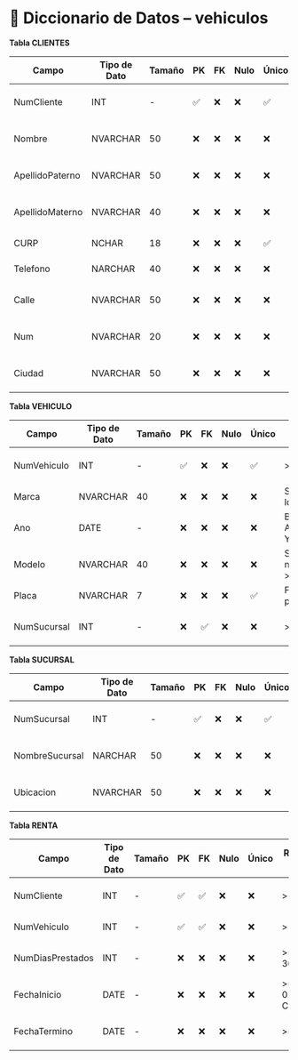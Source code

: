 # 📘 Diccionario de Datos – vehiculos



 **Tabla CLIENTES**

| Campo            | Tipo de Dato | Tamaño | PK  | FK  | Nulo | Único | Restricciones / CHECK           | Referencia a        | Descripción                        |
|------------------|--------------|--------|-----|-----|------|--------|---------------------------------|---------------------|------------------------------------|
| NumCliente       | INT          | -      | ✅   | ❌   | ❌   | ✅     | > 0                             | -                   | Identificador único del cliente    |
| Nombre           | NVARCHAR      | 50   | ❌   | ❌   | ❌   | ❌     | Solo letras A-Z, longitud >= 3  | -                   | Nombre del cliente                 |
| ApellidoPaterno  | NVARCHAR     | 50     | ❌   | ❌   | ❌   | ❌     | Solo letras A-Z, longitud >= 3  | -                   | Apellido paterno del cliente       |
| ApellidoMaterno  | NVARCHAR      | 40    | ❌   | ❌   | ❌   | ❌     | Solo letras A-Z, longitud >= 3  | -                   | Apellido materno del cliente       |
| CURP             | NCHAR        | 18     | ❌   | ❌   | ❌   | ✅     | Formato válido CURP             | -                   | CURP del cliente                   |
| Telefono         | NARCHAR      | 40     | ❌   | ❌   | ❌   | ❌     | Solo dígitos, longitud >= 7     | -                   | Teléfono del cliente               |
| Calle            | NVARCHAR      | 50     | ❌   | ❌   | ❌   | ❌     | -                               | -                   | Calle de domicilio del cliente     |
| Num              | NVARCHAR      | 20     | ❌   | ❌   | ❌   | ❌     | Solo dígitos o letras           | -                   | Número exterior/interior domicilio |
| Ciudad           | NVARCHAR      | 50     | ❌   | ❌   | ❌   | ❌     | Solo letras A-Z, longitud >= 3  | -                   | Ciudad de residencia               |



 **Tabla VEHICULO**

| Campo            | Tipo de Dato | Tamaño | PK  | FK  | Nulo | Único | Restricciones / CHECK           | Referencia a        | Descripción                        |
|------------------|--------------|--------|-----|-----|------|--------|---------------------------------|---------------------|------------------------------------|
| NumVehiculo      | INT          | -      | ✅   | ❌   | ❌   | ✅     | > 0                             | -                   | Identificador único del vehículo  |
| Marca            | NVARCHAR      | 40   | ❌   | ❌   | ❌   | ❌     | Solo letras A-Z, longitud >= 3  | -                   | Marca del vehículo                |
| Ano              | DATE          | -      | ❌   | ❌   | ❌   | ❌     | BETWEEN 1900 AND YEAR(GETDATE())| -                   | Año de fabricación del vehículo   |
| Modelo           | NVARCHAR      | 40    | ❌   | ❌   | ❌   | ❌     | Solo letras y números, longitud >= 2 | -            | Modelo del vehículo               |
| Placa            | NVARCHAR      | 7     | ❌   | ❌   | ❌   | ✅     | Formato válido de placas        | -                   | Placas del vehículo               |
| NumSucursal      | INT          | -      | ❌   | ✅   | ❌   | ❌     | > 0                             | SUCURSAL(NumSucursal)| Sucursal a la que pertenece       |



 **Tabla SUCURSAL**

| Campo            | Tipo de Dato | Tamaño | PK  | FK  | Nulo | Único | Restricciones / CHECK           | Referencia a        | Descripción                        |
|------------------|--------------|--------|-----|-----|------|--------|---------------------------------|---------------------|------------------------------------|
| NumSucursal      | INT          | -      | ✅   | ❌   | ❌   | ✅     | > 0                             | -                   | Identificador único de la sucursal |
| NombreSucursal           | NARCHAR      | 50    | ❌   | ❌   | ❌   | ❌     | Solo letras A-Z, longitud >= 3  | -                   | Nombre de la sucursal             |
| Ubicacion        | NVARCHAR      | 50    | ❌   | ❌   | ❌   | ❌     | Solo letras y números, longitud >= 5 | -              | Ubicación de la sucursal          |



 **Tabla RENTA**

| Campo              | Tipo de Dato | Tamaño | PK  | FK  | Nulo | Único | Restricciones / CHECK               | Referencia a        | Descripción                        |
|--------------------|--------------|--------|-----|-----|------|--------|-------------------------------------|---------------------|------------------------------------|
| NumCliente         | INT          | -      | ✅   | ✅   | ❌   | ❌     | > 0                                 | CLIENTES(NumCliente) | Cliente que realiza la renta       |
| NumVehiculo        | INT          | -      | ✅   | ✅   | ❌   | ❌     | > 0                                 | VEHICULO(NumVehiculo)| Vehículo rentado                   |
| NumDiasPrestados   | INT          | -      | ❌   | ❌   | ❌   | ❌     | >= 1 AND <= 365                     | -                   | Número de días de la renta         |
| FechaInicio        | DATE         | -      | ❌   | ❌   | ❌   | ❌     | >= '2000-01-01' AND <= CURRENT_DATE | -                   | Fecha de inicio de la renta        |
| FechaTermino       | DATE         | -      | ❌   | ❌   | ❌   | ❌     | >= FechaInicio                      | -                   | Fecha de término de la renta       |

